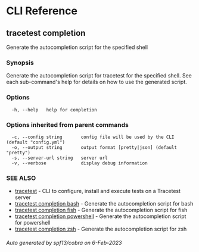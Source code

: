 # CLI Reference
## tracetest completion

Generate the autocompletion script for the specified shell

### Synopsis

Generate the autocompletion script for tracetest for the specified shell.
See each sub-command's help for details on how to use the generated script.


### Options

```
  -h, --help   help for completion
```

### Options inherited from parent commands

```
  -c, --config string       config file will be used by the CLI (default "config.yml")
  -o, --output string       output format [pretty|json] (default "pretty")
  -s, --server-url string   server url
  -v, --verbose             display debug information
```

### SEE ALSO

* [tracetest](tracetest.md)	 - CLI to configure, install and execute tests on a Tracetest server
* [tracetest completion bash](tracetest_completion_bash.md)	 - Generate the autocompletion script for bash
* [tracetest completion fish](tracetest_completion_fish.md)	 - Generate the autocompletion script for fish
* [tracetest completion powershell](tracetest_completion_powershell.md)	 - Generate the autocompletion script for powershell
* [tracetest completion zsh](tracetest_completion_zsh.md)	 - Generate the autocompletion script for zsh

###### Auto generated by spf13/cobra on 6-Feb-2023
